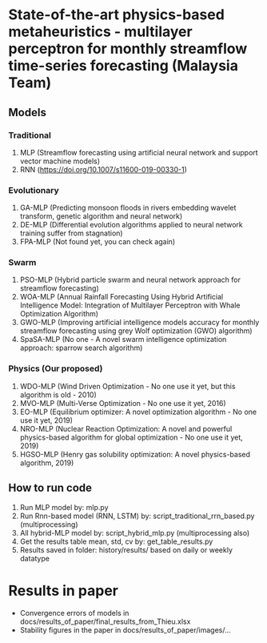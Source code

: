# State-of-the-art physics-based metaheuristics - multilayer perceptron for monthly streamflow time-series forecasting (Malaysia Team)

## Models
### Traditional 
1. MLP (Streamflow forecasting using artificial neural network and support vector machine models)
2. RNN (https://doi.org/10.1007/s11600-019-00330-1)
### Evolutionary 
1. GA-MLP (Predicting monsoon floods in rivers embedding wavelet transform, genetic algorithm and neural network)
2. DE-MLP (Differential evolution algorithms applied to neural network training suffer from stagnation)
3. FPA-MLP (Not found yet, you can check again)
### Swarm 
1. PSO-MLP (Hybrid particle swarm and neural network approach for streamflow forecasting)
2. WOA-MLP (Annual Rainfall Forecasting Using Hybrid Artificial Intelligence Model: Integration of Multilayer Perceptron with Whale Optimization Algorithm)
3. GWO-MLP  (Improving artificial intelligence models accuracy for monthly streamflow forecasting using grey Wolf optimization (GWO) algorithm)
4. SpaSA-MLP (No one - A novel swarm intelligence optimization approach: sparrow search algorithm)
### Physics (Our proposed)
1. WDO-MLP (Wind Driven Optimization - No one use it yet, but this algorithm is old - 2010)
2. MVO-MLP (Multi-Verse Optimization - No one use it yet, 2016)
3. EO-MLP (Equilibrium optimizer: A novel optimization algorithm - No one use it yet, 2019)
4. NRO-MLP (Nuclear Reaction Optimization: A novel and powerful physics-based algorithm for global optimization - No
 one use it yet, 2019)
5. HGSO-MLP (Henry gas solubility optimization: A novel physics-based algorithm, 2019)

## How to run code
1. Run MLP model by: mlp.py 
2. Run Rnn-based model (RNN, LSTM) by: script_traditional_rrn_based.py (multiprocessing) 
3. All hybrid-MLP model by: script_hybrid_mlp.py (multiprocessing also)
4. Get the results table mean, std, cv by: get_table_results.py
5. Results saved in folder: history/results/ based on daily or weekly datatype
 
 
# Results in paper
- Convergence errors of models in docs/results_of_paper/final_results_from_Thieu.xlsx
- Stability figures in the paper in docs/results_of_paper/images/...

